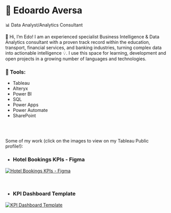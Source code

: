 # 🥁 Edoardo Aversa 

📊 Data Analyst/Analytics Consultant

👋 Hi, I’m Edo! I am an experienced specialist Business Intelligence & Data Analytics consultant with a proven track record within
the education, transport, financial services, and banking industries, turning complex data into actionable intelligence 💡.
I use this space for learning, development and open projects in a growing number of languages and technologies.


### 🧰 Tools:
- Tableau
- Alteryx
- Power BI
- SQL
- Power Apps
- Power Automate
- SharePoint <br />
 <br />
 <br />


Some of my work (click on the images to view on my Tableau Public profile!):
 <br />

- ### Hotel Bookings KPIs - Figma

[![Hotel Bookings KPIs - Figma](https://public.tableau.com/static/images/Ho/HotelBookingsAnalysis_17062193474720/Overview/4_3.png "Hotel Bookings KPIs - Figma")](https://public.tableau.com/app/profile/edoardo.aversa/viz/HotelBookingsAnalysis_17062193474720/Overview)

 <br />
 
- ### KPI Dashboard Template

[![KPI Dashboard Template](https://public.tableau.com/static/images/KP/KPIDashboardTemplate_16674927517570/KPIOverview/4_3.png)](https://public.tableau.com/app/profile/edoardo.aversa/viz/KPIDashboardTemplate_16674927517570/KPIOverview)







<!---
Edo-Av/Edo-Av is a ✨ special ✨ repository because its `README.md` (this file) appears on your GitHub profile.
You can click the Preview link to take a look at your changes.
--->
